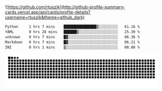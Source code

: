 ![https://github.com/rtuszik](http://github-profile-summary-cards.vercel.app/api/cards/profile-details?username=rtuszik&theme=github_dark)

<!--START_SECTION:waka-->

```txt
Python     1 hrs 7 mins    ███████████████▒░░░░░░░░░   61.16 %
YAML       0 hrs 28 mins   ██████▒░░░░░░░░░░░░░░░░░░   25.39 %
unknown    0 hrs 7 mins    █▓░░░░░░░░░░░░░░░░░░░░░░░   06.36 %
Markdown   0 hrs 7 mins    █▓░░░░░░░░░░░░░░░░░░░░░░░   06.21 %
INI        0 hrs 1 mins    ▒░░░░░░░░░░░░░░░░░░░░░░░░   00.88 %
```

<!--END_SECTION:waka-->

![](https://raw.githubusercontent.com/rtuszik/rtuszik/output/github-contribution-grid-snake-dark.svg)
